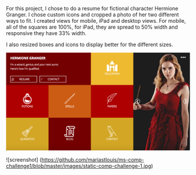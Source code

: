 For this project, I chose to do a resume for fictional character Hermione Granger. I chose custom icons and cropped a photo of her two different ways to fit. I created views for mobile, iPad and desktop views. For mobile, all of the squares are 100%, for iPad, they are spread to 50% width and responsive they have 33% width. 

I also resized boxes and icons to display better for the different sizes. 

![screenshot](https://github.com/mariastlouis/ms-comp-challenge1/blob/master/images/Screen%20Shot%202017-09-06%20at%208.49.55%20AM.png)

![screenshot] (https://github.com/mariastlouis/ms-comp-challenge1/blob/master/images/static-comp-challenge-1.jpg)
